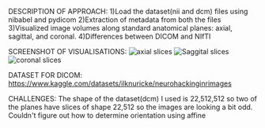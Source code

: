 DESCRIPTION OF APPROACH:
    1)Load the dataset(nii and dcm) files using nibabel and pydicom
    2)Extraction of metadata from both the files
    3)Visualized image volumes along standard anatomical planes: axial, sagittal, and coronal.
    4)Differences between DICOM and NIfTI

SCREENSHOT OF VISUALISATIONS:
    ![axial slices](https://github.com/user-attachments/assets/15543d32-51ed-4eb9-b715-e624a30a63cb)
    ![Saggital slices](https://github.com/user-attachments/assets/a9c9e1b9-74d6-4beb-a009-3e82cbf855b2)
    ![coronal slices](https://github.com/user-attachments/assets/14dcd9cc-2c76-4988-91ce-de9a2c13ff78)




DATASET FOR DICOM:
    https://www.kaggle.com/datasets/ilknuricke/neurohackinginrimages

CHALLENGES:
    The shape of the dataset(dcm) I used is 22,512,512 so two of the planes have slices of shape 22,512 so the images are looking a bit odd.
    Couldn't figure out how to determine orientation using affine 
